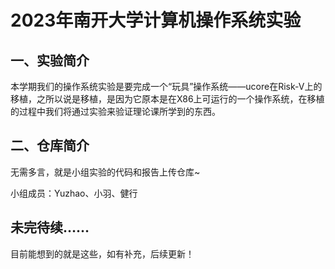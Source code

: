 # 2023年南开大学计算机操作系统实验

## 一、实验简介

本学期我们的操作系统实验是要完成一个“玩具”操作系统——ucore在Risk-V上的移植，之所以说是移植，是因为它原本是在X86上可运行的一个操作系统，在移植的过程中我们将通过实验来验证理论课所学到的东西。

## 二、仓库简介

无需多言，就是小组实验的代码和报告上传仓库~

小组成员：Yuzhao、小羽、健行

## 未完待续……

目前能想到的就是这些，如有补充，后续更新！